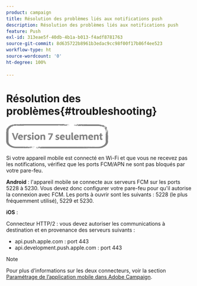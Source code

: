 ```yaml
---
product: campaign
title: Résolution des problèmes liés aux notifications push
description: Résolution des problèmes liés aux notifications push
feature: Push
exl-id: 313eae5f-40db-4b1a-b013-f4adf8781763
source-git-commit: 8d635722b8961b3edac9cc98f00f17b86f4ee523
workflow-type: ht
source-wordcount: '0'
ht-degree: 100%

---
```


# Résolution des problèmes{#troubleshooting}

![](../../assets/v7-only.svg)

Si votre appareil mobile est connecté en Wi-Fi et que vous ne recevez pas les notifications, vérifiez que les ports FCM/APN ne sont pas bloqués par votre pare-feu.

**Android** : l&#39;appareil mobile se connecte aux serveurs FCM sur les ports 5228 à 5230. Vous devez donc configurer votre pare-feu pour qu&#39;il autorise la connexion avec FCM. Les ports à ouvrir sont les suivants : 5228 (le plus fréquemment utilisé), 5229 et 5230.

**iOS** :

Connecteur HTTP/2 : vous devez autoriser les communications à destination et en provenance des serveurs suivants :

* api.push.apple.com : port 443
* api.development.push.apple.com : port 443

>[!NOTE]
>
>Pour plus d’informations sur les deux connecteurs, voir la section [Paramétrage de l’application mobile dans Adobe Campaign](configuring-the-mobile-application.md).
